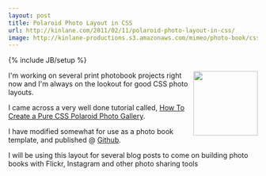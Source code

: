 ```yaml
---
layout: post
title: Polaroid Photo Layout in CSS
url: http://kinlane.com/2011/02/11/polaroid-photo-layout-in-css/
image: http://kinlane-productions.s3.amazonaws.com/mimeo/photo-book/css-polaroid-photo-layout.png
---
```

{% include JB/setup %}
<p>
     <a href="http://working.laneworks.net/instagram/step1.php" target="_blank"><img src="http://kinlane-productions.s3.amazonaws.com/mimeo/photo-book/css-polaroid-photo-layout.png"  width="130" align="right" /></a>I'm working on several print photobook projects right now and I'm always on the lookout for good CSS photo layouts.
</p>

<p>
     I came across a very well done tutorial called, <a href="http://line25.com/tutorials/how-to-create-a-pure-css-polaroid-photo-gallery" target="_blank">How To Create a Pure CSS Polaroid Photo Gallery</a>.
</p>

<p>
     I have modified somewhat for use as a photo book template, and published @ <a href="https://gist.github.com/823364" target="_blank">Github</a>.
</p>
<script src="https://gist.github.com/823364.js?file=CSS%20Polaroid%20Photo%20Layout" type="text/javascript">
</script>

<p>
     I will be using this layout for several blog posts to come on building photo books with Flickr, Instagram and other photo sharing tools
</p>